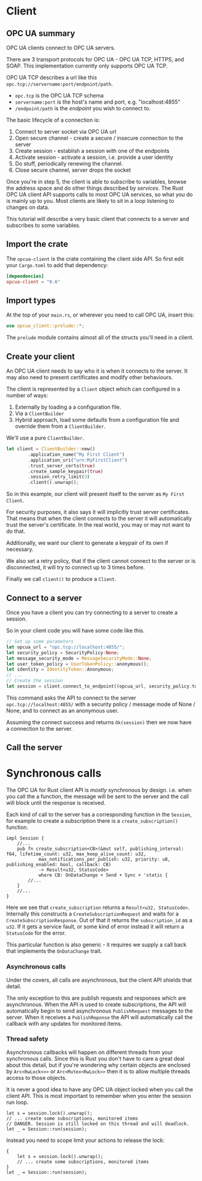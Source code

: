 # Client

## OPC UA summary

OPC UA clients connect to OPC UA servers. 

There are 3 transport protocols for OPC UA - OPC UA TCP, HTTPS, and SOAP. This implementation currently 
only supports OPC UA TCP. 

OPC UA TCP describes a url like this `opc.tcp://servername:port/endpoint/path`.
 
* `opc.tcp` is the OPC UA TCP schema
* `servername:port` is the host's name and port, e.g. "localhost:4855"
* `/endpoint/path` is the _endpoint_ you wish to connect to.

The basic lifecycle of a connection is:

1. Connect to server socket via OPC UA url
2. Open secure channel - create a secure / insecure connection to the server
3. Create session - establish a session with one of the endpoints
4. Activate session - activate a session, i.e. provide a user identity
5. Do stuff, periodically renewing the channel. 
6. Close secure channel, server drops the socket

Once you're in step 5, the client is able to subscribe to variables, browse the address space and do other things
described by _services_. The Rust OPC UA client API supports calls to most OPC UA services, so what you do
is mainly up to you. Most clients are likely to sit in a loop listening to changes on data.

This tutorial will describe a very basic client that connects to a server and subscribes to some variables.

## Import the crate

The `opcua-client` is the crate containing the client side API. So first edit your `Cargo.toml` to 
add that dependency:

```toml
[dependencies]
opcua-client = "0.6"
```

## Import types

At the top of your `main.rs`, or wherever you need to call OPC UA, insert this:

```rust
use opcua_client::prelude::*;
```

The `prelude` module contains almost all of the structs you'll need in a client.

## Create your client

An OPC UA client needs to say who it is when it connects to the server. It may also need to present
certificates and modify other behaviours. 

The client is represented by a `Client` object which can configured in a number of ways:

1. Externally by loading a a configuration file.
2. Via a `ClientBuilder`
3. Hybrid approach, load some defaults from a configuration file and override them from a `ClientBuilder`.

We'll use a pure `ClientBuilder`.

```rust
let client = ClientBuilder::new()
        .application_name("My First Client")
        .application_uri("urn:MyFirstClient")
        .trust_server_certs(true)
        .create_sample_keypair(true)
        .session_retry_limit(3)
        .client().unwrap();
```

So in this example, our client will present itself to the server as `My First Client`. 

For security purposes, it also says it will implicitly trust server certificates. That means that when the client
connects to the server it will automatically trust the server's certificate. In the real world, you may or may not
want to do that.

Additionally, we want our client to generate a keypair of its own if necessary.

We also set a retry policy, that if the client cannot connect to the server or is disconnected, it will 
try to connect up to 3 times before. 

Finally we call `client()` to produce a `Client`.

## Connect to a server

Once you have a client you can try connecting to a server to create a session.

So in your client code you will have some code like this.

```rust
// Set up some parameters
let opcua_url = "opc.tcp://localhost:4855/";
let security_policy = SecurityPolicy:None;
let message_security_mode = MessageSecurityMode::None;
let user_token_policy = UserTokenPolicy::anonymous();
let identity = IdentityToken::Anonymous;
// ...
// Create the session
let session = client.connect_to_endpoint((opcua_url, security_policy.to_str(), message_security_mode, user_token_policy), identity).unwrap();
```

This command asks the API to connect to the server `opc.tcp://localhost:4855/` with a security policy / message mode
of None / None, and to connect as an anonymous user.

Assuming the connect success and returns `Ok(session)` then we now have a connection to the server. 

## Call the server

# Synchronous calls

The OPC UA for Rust client API is _mostly_ synchronous by design. i.e. when you call the a function, the message will be
sent to the server and the call will block until the response is received. 

Each kind of call to the server has a corresponding function in the `Session`, for example to create a subscription there
is a `create_subscription()` function. 

```
impl Session {
    //...
    pub fn create_subscription<CB>(&mut self, publishing_interval: f64, lifetime_count: u32, max_keep_alive_count: u32,
            max_notifications_per_publish: u32, priority: u8, publishing_enabled: bool, callback: CB)
            -> Result<u32, StatusCode>
            where CB: OnDataChange + Send + Sync + 'static {
        //...
    }
    //...
}
```

Here we see that `create_subscription` returns a `Result<u32, StatusCode>`. Internally this 
constructs a `CreateSubscriptionRequest` and waits for a `CreateSubscriptionResponse`. Out of that it returns the
`subscription_id` as a `u32`. If it gets a service fault, or some kind of error instead it will return a `StatusCode`
for the error.

This particular function is also generic - it requires we supply a call back that implements the `OnDataChange` trait. 

### Asynchronous calls

Under the covers, all calls are asynchronous, but the client API shields that detail.

The only exception to this are publish requests and responses which are asynchronous. When the API is used to create 
subscriptions, the API will automatically begin to send asynchronous `PublishRequest` messages to the server. 
When it receives a `PublishReponse` the API will automatically call the callback with any updates for monitored items. 

### Thread safety

Asynchronous callbacks will happen on different threads from your synchronous calls. Since this is Rust you don't have
to care a great deal about this detail, but if you're wondering why certain objects are enclosed by `Arc<RwLock<>>` 
or `Arc<Mutex<RwLock>>` then it is to allow multiple threads access to those objects.

It is never a good idea to have any OPC UA object locked when you call the client API. This is most important to 
remember when you enter the session run loop.

```
let s = session.lock().unwrap();
// ... create some subscriptions, monitored items
// DANGER. Session is still locked on this thread and will deadlock.
let _ = Session::run(session);
```

Instead you need to scope limit your actions to release the lock:

```
{
    let s = session.lock().unwrap();
    // ... create some subscriptions, monitored items 
}
let _ = Session::run(session);
```
